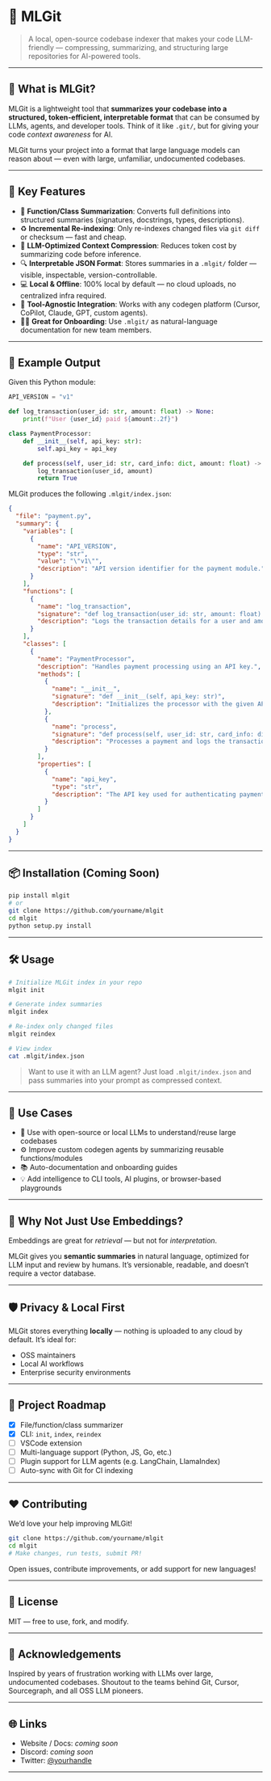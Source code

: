 # 🧠 MLGit

> A local, open-source codebase indexer that makes your code LLM-friendly — compressing, summarizing, and structuring large repositories for AI-powered tools.

---

## 🚀 What is MLGit?

MLGit is a lightweight tool that **summarizes your codebase into a structured, token-efficient, interpretable format** that can be consumed by LLMs, agents, and developer tools. Think of it like `.git/`, but for giving your code *context awareness* for AI.

MLGit turns your project into a format that large language models can reason about — even with large, unfamiliar, undocumented codebases.

---

## 🔧 Key Features

- 📄 **Function/Class Summarization**: Converts full definitions into structured summaries (signatures, docstrings, types, descriptions).
- ♻️ **Incremental Re-indexing**: Only re-indexes changed files via `git diff` or checksum — fast and cheap.
- 🧠 **LLM-Optimized Context Compression**: Reduces token cost by summarizing code before inference.
- 🔍 **Interpretable JSON Format**: Stores summaries in a `.mlgit/` folder — visible, inspectable, version-controllable.
- 💻 **Local & Offline**: 100% local by default — no cloud uploads, no centralized infra required.
- 🔌 **Tool-Agnostic Integration**: Works with any codegen platform (Cursor, CoPilot, Claude, GPT, custom agents).
- 🧑‍💻 **Great for Onboarding**: Use `.mlgit/` as natural-language documentation for new team members.

---

## 📁 Example Output

Given this Python module:

```python
API_VERSION = "v1"

def log_transaction(user_id: str, amount: float) -> None:
    print(f"User {user_id} paid ${amount:.2f}")

class PaymentProcessor:
    def __init__(self, api_key: str):
        self.api_key = api_key

    def process(self, user_id: str, card_info: dict, amount: float) -> bool:
        log_transaction(user_id, amount)
        return True
```

MLGit produces the following `.mlgit/index.json`:

```json
{
  "file": "payment.py",
  "summary": {
    "variables": [
      {
        "name": "API_VERSION",
        "type": "str",
        "value": "\"v1\"",
        "description": "API version identifier for the payment module."
      }
    ],
    "functions": [
      {
        "name": "log_transaction",
        "signature": "def log_transaction(user_id: str, amount: float) -> None",
        "description": "Logs the transaction details for a user and amount."
      }
    ],
    "classes": [
      {
        "name": "PaymentProcessor",
        "description": "Handles payment processing using an API key.",
        "methods": [
          {
            "name": "__init__",
            "signature": "def __init__(self, api_key: str)",
            "description": "Initializes the processor with the given API key."
          },
          {
            "name": "process",
            "signature": "def process(self, user_id: str, card_info: dict, amount: float) -> bool",
            "description": "Processes a payment and logs the transaction. Returns True if successful."
          }
        ],
        "properties": [
          {
            "name": "api_key",
            "type": "str",
            "description": "The API key used for authenticating payment requests."
          }
        ]
      }
    ]
  }
}
```

---

## 📦 Installation (Coming Soon)

```bash
pip install mlgit
# or
git clone https://github.com/yourname/mlgit
cd mlgit
python setup.py install
```

---

## 🛠️ Usage

```bash
# Initialize MLGit index in your repo
mlgit init

# Generate index summaries
mlgit index

# Re-index only changed files
mlgit reindex

# View index
cat .mlgit/index.json
```

> Want to use it with an LLM agent? Just load `.mlgit/index.json` and pass summaries into your prompt as compressed context.

---

## 🤖 Use Cases

- 🧠 Use with open-source or local LLMs to understand/reuse large codebases
- ⚙️ Improve custom codegen agents by summarizing reusable functions/modules
- 📚 Auto-documentation and onboarding guides
- 💡 Add intelligence to CLI tools, AI plugins, or browser-based playgrounds

---

## 💬 Why Not Just Use Embeddings?

Embeddings are great for *retrieval* — but not for *interpretation*.

MLGit gives you **semantic summaries** in natural language, optimized for LLM input and review by humans. It’s versionable, readable, and doesn’t require a vector database.

---

## 🛡️ Privacy & Local First

MLGit stores everything **locally** — nothing is uploaded to any cloud by default. It’s ideal for:

- OSS maintainers
- Local AI workflows
- Enterprise security environments

---

## 🧱 Project Roadmap

- [x] File/function/class summarizer
- [x] CLI: `init`, `index`, `reindex`
- [ ] VSCode extension
- [ ] Multi-language support (Python, JS, Go, etc.)
- [ ] Plugin support for LLM agents (e.g. LangChain, LlamaIndex)
- [ ] Auto-sync with Git for CI indexing

---

## ❤️ Contributing

We’d love your help improving MLGit!

```bash
git clone https://github.com/yourname/mlgit
cd mlgit
# Make changes, run tests, submit PR!
```

Open issues, contribute improvements, or add support for new languages!

---

## 📄 License

MIT — free to use, fork, and modify.

---

## 👋 Acknowledgements

Inspired by years of frustration working with LLMs over large, undocumented codebases. Shoutout to the teams behind Git, Cursor, Sourcegraph, and all OSS LLM pioneers.

---

## 🌐 Links

- Website / Docs: _coming soon_
- Discord: _coming soon_
- Twitter: [@yourhandle](https://twitter.com/yourhandle)

---


